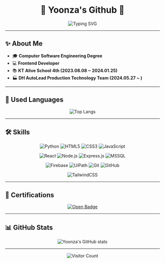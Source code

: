 <!-- 헤더 -->
<div align="center">

# 🐰 Yoonza's Github 🐰  

![Typing SVG](https://readme-typing-svg.demolab.com?font=Fira+Code&size=32&pause=1000&color=F7C04A&center=true&vCenter=true&width=600&lines=Welcome+to+Yoonza's+Github!;Frontend+Developer;Software+Engineer;Always+Learning+🚀)

</div>

---

## ✨ About Me
- 🎓 **Computer Software Engineering Degree**
- 💻 **Frontend Developer**
- 📚 **KT Alive School 4th (2023.08.08 ~ 2024.01.25)**
- 🏭 **DH AutoLead Production Technology Team (2024.05.27 ~ )**

---

## 🚀 Used Languages
<div align="center">
  
![Top Langs](https://github-readme-stats.vercel.app/api/top-langs/?username=yoonza&layout=compact&theme=radical)

</div>

---

## 🛠 Skills
<div align="center">

<!-- 첫 줄 -->
![Python](https://img.shields.io/badge/Python-3776AB?style=for-the-badge&logo=python&logoColor=white) 
![HTML5](https://img.shields.io/badge/HTML5-E34F26?style=for-the-badge&logo=html5&logoColor=white) 
![CSS3](https://img.shields.io/badge/CSS3-1572B6?style=for-the-badge&logo=css3&logoColor=white) 
![JavaScript](https://img.shields.io/badge/JavaScript-ffb13b?style=for-the-badge&logo=javascript&logoColor=white)  

<!-- 둘째 줄 -->
![React](https://img.shields.io/badge/React-20232A?style=for-the-badge&logo=react&logoColor=61DAFB) 
![Node.js](https://img.shields.io/badge/Node.js-339933?style=for-the-badge&logo=node.js&logoColor=white) 
![Express.js](https://img.shields.io/badge/Express.js-000000?style=for-the-badge&logo=express&logoColor=white) 
![MSSQL](https://img.shields.io/badge/MSSQL-CC2927?style=for-the-badge&logo=microsoftsqlserver&logoColor=white)  

<!-- 셋째 줄 -->
![Firebase](https://img.shields.io/badge/Firebase-FFCA28?style=for-the-badge&logo=firebase&logoColor=black) 
![UiPath](https://img.shields.io/badge/UiPath-FF6F00?style=for-the-badge&logo=uipath&logoColor=white) 
![Git](https://img.shields.io/badge/Git-F05032?style=for-the-badge&logo=git&logoColor=white) 
![GitHub](https://img.shields.io/badge/GitHub-181717?style=for-the-badge&logo=github&logoColor=white)  

<!-- 넷째 줄 -->
![TailwindCSS](https://img.shields.io/badge/TailwindCSS-06B6D4?style=for-the-badge&logo=tailwindcss&logoColor=white)  

</div>

---

## 🏅 Certifications
<div align="center">

[![Open Badge](https://nlp.netlearning.co.jp/api/v1.0/openbadge/v2/Assertion/b0Z2eDJkQ1piWXRCVllSaldwdE9PZz09/image)](https://nlp.netlearning.co.jp/api/v1.0/openbadge/v2/Assertion/b0Z2eDJkQ1piWXRCVllSaldwdE9PZz09)

</div>

---

## 📊 GitHub Stats
<div align="center">

![Yoonza's GitHub stats](https://github-readme-stats.vercel.app/api?username=yoonza&show_icons=true&theme=tokyonight)  

</div>

---

<div align="center">

![Visitor Count](https://komarev.com/ghpvc/?username=yoonza&color=blue&style=flat-square&label=Visitors)

</div>
